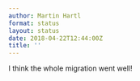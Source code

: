 ```yaml
---
author: Martin Hartl
format: status
layout: status
date: 2018-04-22T12:44:00Z
title: ''
---
```

I think the whole migration went well!